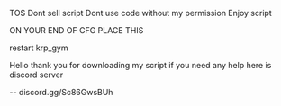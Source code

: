 TOS 
Dont sell script
Dont use code without my permission
Enjoy script



ON YOUR END OF CFG PLACE THIS

restart krp_gym


Hello thank you for downloading my script if you need any help here is discord server

-- discord.gg/Sc86GwsBUh
